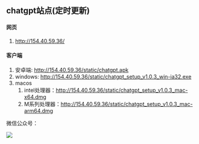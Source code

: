 ## chatgpt站点(定时更新)

#### 网页

1. http://154.40.59.36/

#### 客户端

1. 安卓端: http://154.40.59.36/static/chatgpt.apk
2. windows: http://154.40.59.36/static/chatgpt_setup_v1.0.3_win-ia32.exe
3. macos
   1. intel处理器：http://154.40.59.36/static/chatgpt_setup_v1.0.3_mac-x64.dmg
   2. M系列处理器：http://154.40.59.36/static/chatgpt_setup_v1.0.3_mac-arm64.dmg

微信公众号：

![](http://154.40.59.36/static/gongzhonghao.jpg)
